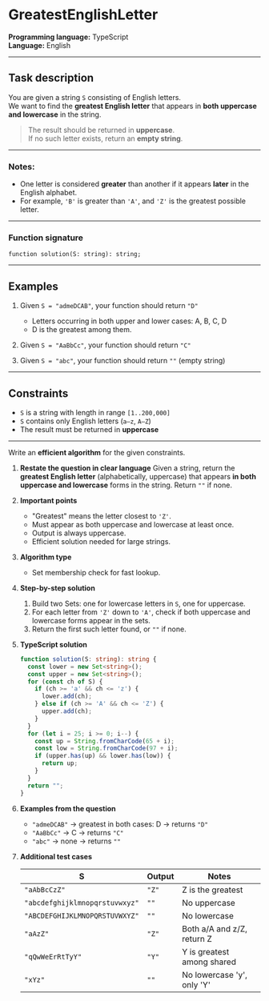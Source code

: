 # GreatestEnglishLetter

**Programming language:** TypeScript  
**Language:** English  

---

## Task description

You are given a string `S` consisting of English letters.  
We want to find the **greatest English letter** that appears in **both uppercase and lowercase** in the string.

> The result should be returned in **uppercase**.  
> If no such letter exists, return an **empty string**.

---

### Notes:
- One letter is considered **greater** than another if it appears **later** in the English alphabet.
- For example, `'B'` is greater than `'A'`, and `'Z'` is the greatest possible letter.

---

### Function signature

```
function solution(S: string): string;
```

---

## Examples

1. Given `S = "admeDCAB"`, your function should return `"D"`  
   - Letters occurring in both upper and lower cases: A, B, C, D  
   - D is the greatest among them.

2. Given `S = "AaBbCc"`, your function should return `"C"`

3. Given `S = "abc"`, your function should return `""` (empty string)

---

## Constraints

- `S` is a string with length in range `[1..200,000]`
- `S` contains only English letters (`a–z`, `A–Z`)
- The result must be returned in **uppercase**

---

Write an **efficient algorithm** for the given constraints.


1. **Restate the question in clear language**
   Given a string, return the **greatest English letter** (alphabetically, uppercase) that appears **in both uppercase and lowercase** forms in the string. Return `""` if none.

2. **Important points**

   * "Greatest" means the letter closest to `'Z'`.
   * Must appear as both uppercase and lowercase at least once.
   * Output is always uppercase.
   * Efficient solution needed for large strings.

3. **Algorithm type**

   * Set membership check for fast lookup.

4. **Step-by-step solution**

   1. Build two Sets: one for lowercase letters in `S`, one for uppercase.
   2. For each letter from `'Z'` down to `'A'`, check if both uppercase and lowercase forms appear in the sets.
   3. Return the first such letter found, or `""` if none.

5. **TypeScript solution**

   ```ts copy
   function solution(S: string): string {
     const lower = new Set<string>();
     const upper = new Set<string>();
     for (const ch of S) {
       if (ch >= 'a' && ch <= 'z') {
         lower.add(ch);
       } else if (ch >= 'A' && ch <= 'Z') {
         upper.add(ch);
       }
     }
     for (let i = 25; i >= 0; i--) {
       const up = String.fromCharCode(65 + i);
       const low = String.fromCharCode(97 + i);
       if (upper.has(up) && lower.has(low)) {
         return up;
       }
     }
     return "";
   }
   ```

6. **Examples from the question**

   * `"admeDCAB"` → greatest in both cases: D → returns `"D"`
   * `"AaBbCc"` → C → returns `"C"`
   * `"abc"` → none → returns `""`

7. **Additional test cases**

   | S                              | Output | Notes                      |
   | ------------------------------ | ------ | -------------------------- |
   | `"aAbBcCzZ"`                   | `"Z"`  | Z is the greatest          |
   | `"abcdefghijklmnopqrstuvwxyz"` | `""`   | No uppercase               |
   | `"ABCDEFGHIJKLMNOPQRSTUVWXYZ"` | `""`   | No lowercase               |
   | `"aAzZ"`                       | `"Z"`  | Both a/A and z/Z, return Z |
   | `"qQwWeErRtTyY"`               | `"Y"`  | Y is greatest among shared |
   | `"xYz"`                        | `""`   | No lowercase 'y', only 'Y' |
